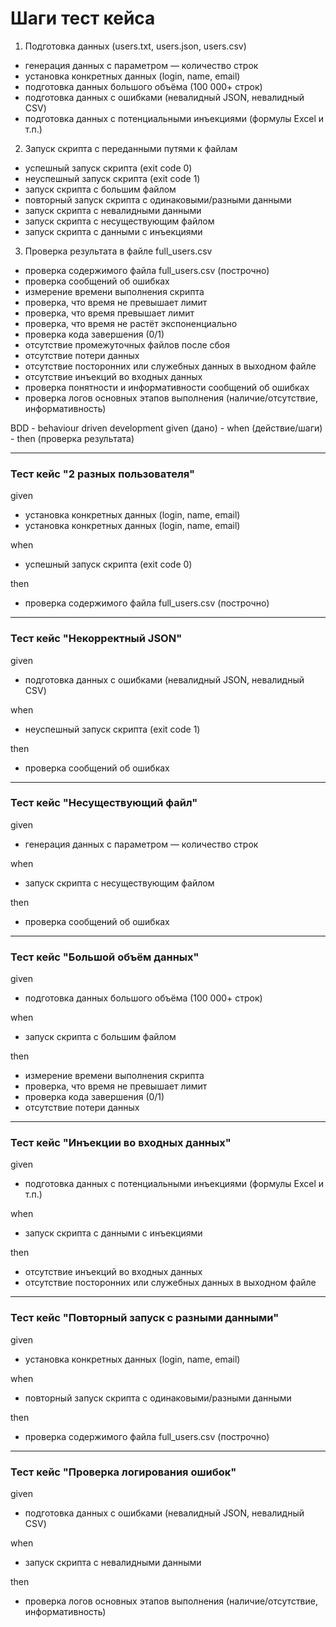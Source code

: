 # Шаги тест кейса

1. Подготовка данных (users.txt, users.json, users.csv)

- генерация данных с параметром — количество строк
- установка конкретных данных (login, name, email)
- подготовка данных большого объёма (100 000+ строк)
- подготовка данных с ошибками (невалидный JSON, невалидный CSV)
- подготовка данных с потенциальными инъекциями (формулы Excel и т.п.)

2. Запуск скрипта с переданными путями к файлам

- успешный запуск скрипта (exit code 0)
- неуспешный запуск скрипта (exit code 1)
- запуск скрипта с большим файлом
- повторный запуск скрипта с одинаковыми/разными данными
- запуск скрипта с невалидными данными
- запуск скрипта с несуществующим файлом
- запуск скрипта с данными с инъекциями

3. Проверка результата в файле full_users.csv

- проверка содержимого файла full_users.csv (построчно)
- проверка сообщений об ошибках
- измерение времени выполнения скрипта
- проверка, что время не превышает лимит
- проверка, что время превышает лимит
- проверка, что время не растёт экспоненциально
- проверка кода завершения (0/1)
- отсутствие промежуточных файлов после сбоя
- отсутствие потери данных
- отсутствие посторонних или служебных данных в выходном файле
- отсутствие инъекций во входных данных
- проверка понятности и информативности сообщений об ошибках
- проверка логов основных этапов выполнения (наличие/отсутствие, информативность)

BDD - behaviour driven development
given (дано) - when (действие/шаги) - then (проверка результата)

---

### Тест кейс "2 разных пользователя"

given

- установка конкретных данных (login, name, email)
- установка конкретных данных (login, name, email)

when

- успешный запуск скрипта (exit code 0)

then

- проверка содержимого файла full_users.csv (построчно)

---

### Тест кейс "Некорректный JSON"

given

- подготовка данных с ошибками (невалидный JSON, невалидный CSV)

when

- неуспешный запуск скрипта (exit code 1)

then

- проверка сообщений об ошибках

---

### Тест кейс "Несуществующий файл"

given

- генерация данных с параметром — количество строк

when

- запуск скрипта с несуществующим файлом

then

- проверка сообщений об ошибках

---

### Тест кейс "Большой объём данных"

given

- подготовка данных большого объёма (100 000+ строк)

when

- запуск скрипта с большим файлом

then

- измерение времени выполнения скрипта
- проверка, что время не превышает лимит
- проверка кода завершения (0/1)
- отсутствие потери данных

---

### Тест кейс "Инъекции во входных данных"

given

- подготовка данных с потенциальными инъекциями (формулы Excel и т.п.)

when

- запуск скрипта с данными с инъекциями

then

- отсутствие инъекций во входных данных
- отсутствие посторонних или служебных данных в выходном файле

---

### Тест кейс "Повторный запуск с разными данными"

given

- установка конкретных данных (login, name, email)

when

- повторный запуск скрипта с одинаковыми/разными данными

then

- проверка содержимого файла full_users.csv (построчно)

---

### Тест кейс "Проверка логирования ошибок"

given

- подготовка данных с ошибками (невалидный JSON, невалидный CSV)

when

- запуск скрипта с невалидными данными

then

- проверка логов основных этапов выполнения (наличие/отсутствие, информативность)
